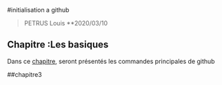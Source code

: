 #initialisation a github
>PETRUS Louis
>**2020/03/10


## Chapitre  :Les basiques
Dans ce [chapitre](chapters/chapter1.md), seront présentés les commandes principales de github

##chapitre3
